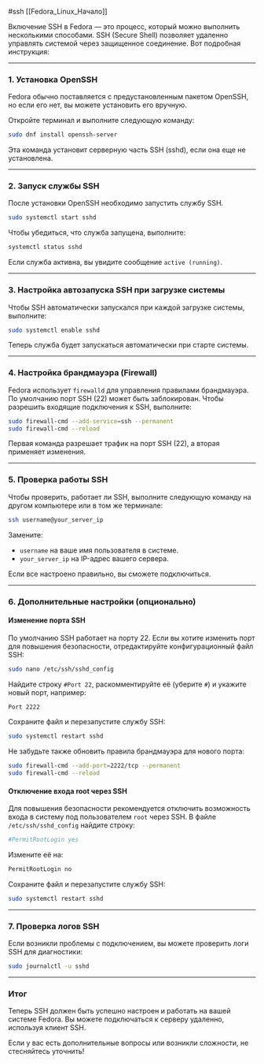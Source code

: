 #ssh
[[Fedora_Linux_Начало]]

Включение SSH в Fedora — это процесс, который можно выполнить несколькими способами. SSH (Secure Shell) позволяет удаленно управлять системой через защищенное соединение. Вот подробная инструкция:

---

### 1. **Установка OpenSSH**
Fedora обычно поставляется с предустановленным пакетом OpenSSH, но если его нет, вы можете установить его вручную.

Откройте терминал и выполните следующую команду:

```bash
sudo dnf install openssh-server
```

Эта команда установит серверную часть SSH (sshd), если она еще не установлена.

---

### 2. **Запуск службы SSH**
После установки OpenSSH необходимо запустить службу SSH.

```bash
sudo systemctl start sshd
```

Чтобы убедиться, что служба запущена, выполните:

```bash
systemctl status sshd
```

Если служба активна, вы увидите сообщение `active (running)`.

---

### 3. **Настройка автозапуска SSH при загрузке системы**
Чтобы SSH автоматически запускался при каждой загрузке системы, выполните:

```bash
sudo systemctl enable sshd
```

Теперь служба будет запускаться автоматически при старте системы.

---

### 4. **Настройка брандмауэра (Firewall)**
Fedora использует `firewalld` для управления правилами брандмауэра. По умолчанию порт SSH (22) может быть заблокирован. Чтобы разрешить входящие подключения к SSH, выполните:

```bash
sudo firewall-cmd --add-service=ssh --permanent
sudo firewall-cmd --reload
```

Первая команда разрешает трафик на порт SSH (22), а вторая применяет изменения.

---

### 5. **Проверка работы SSH**
Чтобы проверить, работает ли SSH, выполните следующую команду на другом компьютере или в том же терминале:

```bash
ssh username@your_server_ip
```

Замените:
- `username` на ваше имя пользователя в системе.
- `your_server_ip` на IP-адрес вашего сервера.

Если все настроено правильно, вы сможете подключиться.

---

### 6. **Дополнительные настройки (опционально)**

#### Изменение порта SSH
По умолчанию SSH работает на порту 22. Если вы хотите изменить порт для повышения безопасности, отредактируйте конфигурационный файл SSH:

```bash
sudo nano /etc/ssh/sshd_config
```

Найдите строку `#Port 22`, раскомментируйте её (уберите `#`) и укажите новый порт, например:

```bash
Port 2222
```

Сохраните файл и перезапустите службу SSH:

```bash
sudo systemctl restart sshd
```

Не забудьте также обновить правила брандмауэра для нового порта:

```bash
sudo firewall-cmd --add-port=2222/tcp --permanent
sudo firewall-cmd --reload
```

#### Отключение входа root через SSH
Для повышения безопасности рекомендуется отключить возможность входа в систему под пользователем `root` через SSH. В файле `/etc/ssh/sshd_config` найдите строку:

```bash
#PermitRootLogin yes
```

Измените её на:

```bash
PermitRootLogin no
```

Сохраните файл и перезапустите службу SSH:

```bash
sudo systemctl restart sshd
```

---

### 7. **Проверка логов SSH**
Если возникли проблемы с подключением, вы можете проверить логи SSH для диагностики:

```bash
sudo journalctl -u sshd
```

---

### Итог
Теперь SSH должен быть успешно настроен и работать на вашей системе Fedora. Вы можете подключаться к серверу удаленно, используя клиент SSH.

Если у вас есть дополнительные вопросы или возникли сложности, не стесняйтесь уточнить!